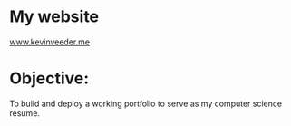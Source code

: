 # My website
www.kevinveeder.me


# Objective:
To build and deploy a working portfolio to serve as my computer science resume. 
